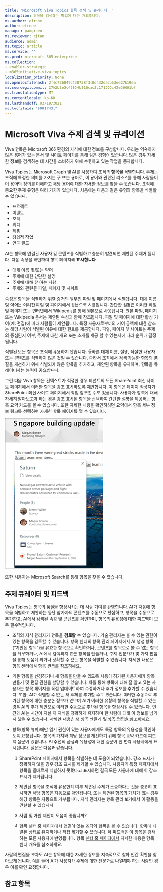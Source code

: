 ```yaml
---
title: 'Microsoft Viva Topics 항목 검색 및 큐레이터  '
description: 항목을 검색하는 방법에 대한 개요입니다.
ms.author: efrene
author: efrene
manager: pamgreen
ms.reviewer: cjtan
audience: admin
ms.topic: article
ms.service: ''
ms.prod: microsoft-365-enterprise
ms.collection:
- enabler-strategic
- m365initiative-viva-topics
localization_priority: None
ms.openlocfilehash: 2f4c726849d438738f3c0d432daab53ee27b19ea
ms.sourcegitcommit: 27b2b2e5c41934b918cac2c171556c45e36661bf
ms.translationtype: MT
ms.contentlocale: ko-KR
ms.lasthandoff: 03/19/2021
ms.locfileid: "50917431"
---
```

# <a name="microsoft-viva-topics-discovery-and-curation"></a>Microsoft Viva 주제 검색 및 큐레이션 

Viva 항목은 Microsoft 365 환경의 지식에 대한 정보를 구성합니다. 우리는 익숙하지 않은 용어가 있는 문서 및 사이트 페이지를 통해 읽은 경험이 있습니다. 많은 경우 자세한 정보를 검색하는 데 시간을 소비하기 위해 수행하고 있는 작업을 중지합니다.

Viva Topics는 Microsoft Graph 및 AI를 사용하여 조직의 **항목을** 식별합니다.  주제는 조직에 특정한 의미를 가지는 구 또는 용어로, 이 용어와 관련된 리소스를 통해 사람들이 이 용어의 정의를 이해하고 해당 용어에 대한 자세한 정보를 찾을 수 있습니다. 조직에 중요한 주제 유형은 여러 가지가 있습니다. 처음에는 다음과 같은 유형의 항목을 식별할 수 있습니다.
- 프로젝트
- 이벤트
- 조직
- 위치
- 제품
- 창의적 작업
- 연구 필드

AI는 항목에 연결된 사용자 및 콘텐츠를 식별하고 충분히 발견되면 제안된 주제가 됩니다. 다음 속성을 확인하여 항목 페이지에 **표시합니다.**
- 대체 이름 및/또는 약어
- 주제에 대한 간단한 설명
- 주제에 대해 잘 아는 사람
- 주제와 관련된 파일, 페이지 및 사이트

속성은 항목을 식별하기 위한 증거의 일부인 파일 및 페이지에서 식별됩니다. 대체 이름 및 약어는 이러한 파일 및 페이지에서 원본으로 사용됩니다. 간단한 설명은 이러한 파일 및 페이지 또는 인터넷에서 Wikipedia를 통해 원본으로 사용됩니다. 원본 파일, 페이지 또는 Wikipedia 문서는 제안된 속성과 함께 참조됩니다. 파일 및 페이지에 대한 활성 기여(예: 편집)에 따라 사람들이 제안됩니다. 특정 사용자로부터의 기여 금액에 대한 참조는 해당 사람이 식별된 이유에 대한 힌트를 제공합니다. 파일, 페이지 및 사이트는 주제의 중심인지 여부, 주제에 대한 개요 또는 소개를 제공 할 수 있는지에 따라 순위가 결정됩니다. 

식별된 모든 항목은 조직에 유용하지 않습니다. 올바른 대체 이름, 설명, 적절한 사용자 또는 콘텐츠를 식별하지 않은 것일 수 있습니다. 따라서 조직에서 검색 가능한 항목의 품질을 개선하기 위해 식별되지 않은 항목을 추가하고, 제안된 항목을 유지하며, 항목을 큐레이터하는 능력이 중요합니다.

그런 다음 Viva 항목은 컨텍스트가 적절한 경우 테넌트의 모든 SharePoint 최신 사이트 페이지에서 이러한 항목을 강조 표시하도록 제안합니다. 이 항목은 페이지 작성자가 SharePoint 최신 사이트 페이지에서 직접 참조할 수도 있습니다. 사용자가 항목에 대해 자세히 알아보고자 하는 경우 강조 표시된 항목을 선택하여  간단한 설명을 제공하는 항목 요약 카드를 볼 수 있습니다. 또한 자세한 내용을 확인하려면 요약에서  항목 세부 정보 링크를 선택하여 자세한 항목 페이지를 열 수 있습니다.

![주제 하이라이트](../media/knowledge-management/saturn.png) </br>

또한 사용자는 Microsoft Search를 통해 항목을 찾을 수 있습니다.

## <a name="topic-curation-and-feedback"></a>주제 큐레이터 및 피드백

Viva Topics는 항목의 품질을 향상시키는 데 사람 기여를 환영합니다. AI가 처음에 항목을 식별하고 제안하는 동안 참가자의 콘텐츠를 수동으로 편집하고, 항목을 수동으로 추가하고, AI에서 검색된 속성 및 콘텐츠를 확인하며, 항목의 유용성에 대한 피드백이 모두 필수적입니다.

- 조직의 지식 관리자가 항목을 **검토할** 수 있습니다. 기술 관리자는 볼 수 있는 권한이 있는 항목을 검토할 수 있습니다. 항목 센터의 항목 관리 페이지에서 AI 생성 항목("제안된 항목")을 유효한 항목으로 확인하거나, 콘텐츠를 항목으로 볼 수 없는 항목을 거부하거나, AI에서 검색되지 않은 항목을 만들거나, 주제 전문가가 몇 가지 편집을 통해 도움이 되거나 정확할 수 있는 항목을 식별할 수 있습니다. 자세한 내용은 항목 센터에서 항목 [관리를 참조하세요.](manage-topics.md)

- 기존 항목을  변경하거나 새 항목을 만들 수 있도록 사용이 허가된 사용자에게 항목 만들기 및 편집 권한을 할당할 수 있습니다. 이를 통해 항목에 대해 잘 알고 있는 사용자는 항목 페이지를 직접 업데이트하여 수정하거나 추가 정보를 추가할 수 있습니다. 또한, AI가 식별할 수 없는 새 주제를 추가할 수도 있습니다. 이러한 수동으로 추가된 항목에 대한 충분한 정보가 있으며 AI가 이러한 유형의 항목을 식별할 수 있는 경우 AI의 추가 제안으로 이러한 수동으로 추가된 항목을 향상시킬 수 있습니다. 인간과 AI는 시간이 지날 때 지식을 정확하게 유지하며 한 사람에 대해 이 정보를 남기지 않을 수 있습니다. 자세한 내용은 [새](./create-a-topic.md) 항목 만들기 및 [항목 편집을 참조하세요.](./edit-a-topic.md)

- 항목(항목 뷰어)에만 읽기 권한이 있는 사용자에게도 특정 항목의 유용성을 확인하도록 요청됩니다. 항목의 가치와 해당  정보를 개선하기 위해 항목 요약 카드에 피드백 질문이 있습니다. AI 추천의 품질과 유용성에 대한 질문이 한 번씩 사용자에게 표시됩니다. 질문은 다음과 같습니다.</br>

    1. SharePoint 페이지에서 항목을 식별하는 데 도움이 되었습니다. 강조 표시가 정확하지 않을 경우 강조 표시를 제거할 수 있습니다. 사용자가 특정 페이지에서 항목을 올바르게 식별하지 못했다고 표시하면 결국 모든 사용자에 대해 이 강조 표시가 제거됩니다. 

    2. 제안된 항목을 조직에 유용한지 여부 제안된 주제가 소중하다는 것을 충분히 표시하면 해당 항목은 자동으로 확인됩니다. 또는 제안된 항목의 가치가 없는 경우 해당 항목은 자동으로 거부됩니다. 지식 관리자는 항목 관리 보기에서 이 활동을 관찰할 수 있습니다.

    3. 사람 및 자원 제안이 도움이 좋습니까?

    4. 항목 센터 홈 페이지에서 연결이 있는 조직의 항목을 볼 수 있습니다. 항목에 나열된 상태로 유지하거나 직접 제거할 수 있습니다. 이 피드백은 이 항목을 검색하는 모든 사용자에 반영됩니다. 항목 [센터 홈 페이지에서](./topic-center-overview.md) 자세한 내용은 항목 센터 개요를 참조하세요.

사람의 편집을 조차도 AI는 항목에 대한 자세한 정보를 지속적으로 찾아 인간 확인을 찾아보게 됩니다. 예를 들어 AI가 사용자가 주제에 대한 전문가로 나열해야 하는 사람인 경우 이를 확인 요청합니다. 


## <a name="see-also"></a>참고 항목